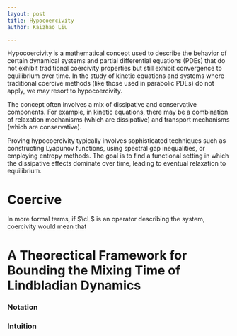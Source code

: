 ```yaml
---
layout: post
title: Hypocoercivity
author: Kaizhao Liu

---
```


Hypocoercivity is a mathematical concept used to describe the behavior of certain dynamical systems and partial differential equations (PDEs) that do not exhibit traditional coercivity properties but still exhibit convergence to equilibrium over time. 
In the study of kinetic equations and systems where traditional coercive methods (like those used in parabolic PDEs) do not apply, we may resort to hypocoercivity.

The concept often involves a mix of dissipative and conservative components. For example, in kinetic equations, there may be a combination of relaxation mechanisms (which are dissipative) and transport mechanisms (which are conservative).

Proving hypocoercivity typically involves sophisticated techniques such as constructing Lyapunov functions, using spectral gap inequalities, or employing entropy methods. The goal is to find a functional setting in which the dissipative effects dominate over time, leading to eventual relaxation to equilibrium.



# Coercive

In more formal terms, if $\cL$ is an operator describing the system, coercivity would mean that 



# A Theorectical Framework for Bounding the Mixing Time of Lindbladian Dynamics


### Notation



### Intuition
